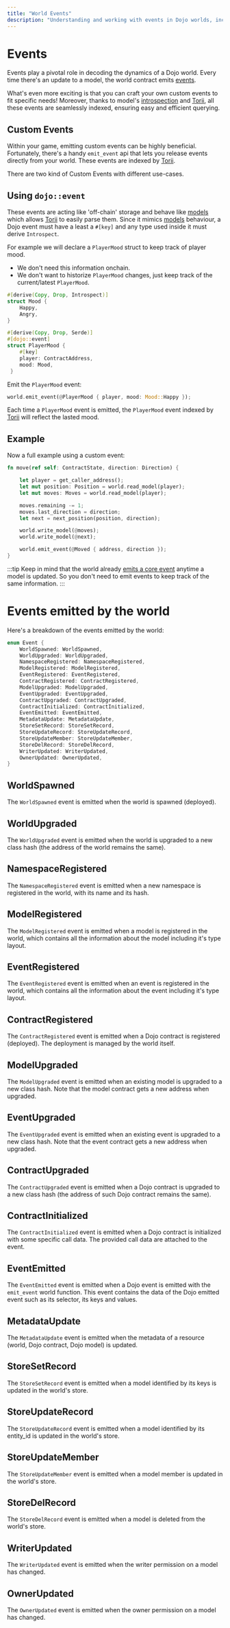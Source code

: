 ```yaml
---
title: "World Events"
description: "Understanding and working with events in Dojo worlds, including custom events and core world events"
---
```


# Events

Events play a pivotal role in decoding the dynamics of a Dojo world. Every time there's an update to a model, the world contract emits [events](/framework/world/events).

What's even more exciting is that you can craft your own custom events to fit specific needs! Moreover, thanks to model's [introspection](/framework/models/introspect) and [Torii](/toolchain/torii), all these events are seamlessly indexed, ensuring easy and efficient querying.

## Custom Events

Within your game, emitting custom events can be highly beneficial. Fortunately, there's a handy `emit_event` api that lets you release events directly from your world. These events are indexed by [Torii](/toolchain/torii).

There are two kind of Custom Events with different use-cases.

## Using `dojo::event`

These events are acting like 'off-chain' storage and behave like [models](/framework/models) which allows [Torii](/toolchain/torii) to easily parse them.
Since it mimics [models](/framework/models) behaviour, a Dojo event must have a least a `#[key]` and any type used inside it must derive `Introspect`.

For example we will declare a `PlayerMood` struct to keep track of player mood.

-   We don't need this information onchain.
-   We don't want to historize `PlayerMood` changes, just keep track of the current/latest `PlayerMood`.

```rust
#[derive(Copy, Drop, Introspect)]
struct Mood {
    Happy,
    Angry,
}

#[derive(Copy, Drop, Serde)]
#[dojo::event]
struct PlayerMood {
    #[key]
    player: ContractAddress,
    mood: Mood,
 }
```

Emit the `PlayerMood` event:

```rust
world.emit_event(@PlayerMood { player, mood: Mood::Happy });
```

Each time a `PlayerMood` event is emitted, the `PlayerMood` event indexed by [Torii](/toolchain/torii) will reflect the lasted mood.

## Example

Now a full example using a custom event:

```rust
fn move(ref self: ContractState, direction: Direction) {

    let player = get_caller_address();
    let mut position: Position = world.read_model(player);
    let mut moves: Moves = world.read_model(player);

    moves.remaining -= 1;
    moves.last_direction = direction;
    let next = next_position(position, direction);

    world.write_model(@moves);
    world.write_model(@next);

    world.emit_event(@Moved { address, direction });
}
```

:::tip
Keep in mind that the world already [emits a core event](/framework/world/events) anytime a model is updated. So you don't need to emit events to keep track of the same information.
:::

# Events emitted by the world

Here's a breakdown of the events emitted by the world:

```rust
enum Event {
    WorldSpawned: WorldSpawned,
    WorldUpgraded: WorldUpgraded,
    NamespaceRegistered: NamespaceRegistered,
    ModelRegistered: ModelRegistered,
    EventRegistered: EventRegistered,
    ContractRegistered: ContractRegistered,
    ModelUpgraded: ModelUpgraded,
    EventUpgraded: EventUpgraded,
    ContractUpgraded: ContractUpgraded,
    ContractInitialized: ContractInitialized,
    EventEmitted: EventEmitted,
    MetadataUpdate: MetadataUpdate,
    StoreSetRecord: StoreSetRecord,
    StoreUpdateRecord: StoreUpdateRecord,
    StoreUpdateMember: StoreUpdateMember,
    StoreDelRecord: StoreDelRecord,
    WriterUpdated: WriterUpdated,
    OwnerUpdated: OwnerUpdated,
}
```

## WorldSpawned

The `WorldSpawned` event is emitted when the world is spawned (deployed).

## WorldUpgraded

The `WorldUpgraded` event is emitted when the world is upgraded to a new class hash (the address of the world remains the same).

## NamespaceRegistered

The `NamespaceRegistered` event is emitted when a new namespace is registered in the world, with its name and its hash.

## ModelRegistered

The `ModelRegistered` event is emitted when a model is registered in the world, which contains all the information about the model including it's type layout.

## EventRegistered

The `EventRegistered` event is emitted when an event is registered in the world, which contains all the information about the event including it's type layout.

## ContractRegistered

The `ContractRegistered` event is emitted when a Dojo contract is registered (deployed). The deployment is managed by the world itself.

## ModelUpgraded

The `ModelUpgraded` event is emitted when an existing model is upgraded to a new class hash. Note that the model contract gets a new address when upgraded.

## EventUpgraded

The `EventUpgraded` event is emitted when an existing event is upgraded to a new class hash. Note that the event contract gets a new address when upgraded.

## ContractUpgraded

The `ContractUpgraded` event is emitted when a Dojo contract is upgraded to a new class hash (the address of such Dojo contract remains the same).

## ContractInitialized

The `ContractInitialized` event is emitted when a Dojo contract is initialized with some specific call data. The provided call data are attached to the event.

## EventEmitted

The `EventEmitted` event is emitted when a Dojo event is emitted with the `emit_event` world function. This event contains the data of the Dojo emitted event such as its selector, its keys and values.

## MetadataUpdate

The `MetadataUpdate` event is emitted when the metadata of a resource (world, Dojo contract, Dojo model) is updated.

## StoreSetRecord

The `StoreSetRecord` event is emitted when a model identified by its keys is updated in the world's store.

## StoreUpdateRecord

The `StoreUpdateRecord` event is emitted when a model identified by its entity_id is updated in the world's store.

## StoreUpdateMember

The `StoreUpdateMember` event is emitted when a model member is updated in the world's store.

## StoreDelRecord

The `StoreDelRecord` event is emitted when a model is deleted from the world's store.

## WriterUpdated

The `WriterUpdated` event is emitted when the writer permission on a model has changed.

## OwnerUpdated

The `OwnerUpdated` event is emitted when the owner permission on a model has changed.
